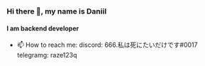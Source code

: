 ### Hi there 👋, my name is Daniil
#### I am backend developer

- 📫 How to reach me: discord: 666.私は死にたいだけです#0017 telegramg: raze123q 
